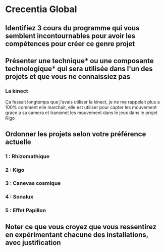 # Crecentia Global

## Identifiez 3 cours du programme qui vous semblent incontournables pour avoir les compétences pour créer ce genre projet


## Présenter une technique* ou une composante technologique* qui sera utilisée dans l'un des projets et que vous ne connaissiez pas
### La kinect
Ça fessait longtemps que j'avais utiliser la kinect, je ne me rappelait plus a 100% comment elle marchait, elle est utiliser pour capter les mouvement grace a sa camera et transmet les mouvement dans le jeux dans le projet Kigo

## Ordonner les projets selon votre préférence actuelle
### 1 : Rhizomathique
### 2 : Kigo
### 3 : Canevas cosmique
###  4 : Sonalux
###  5 : Effet Papillon

## Noter ce que vous croyez que vous ressentirez en expérimentant chacune des installations, avec justification
